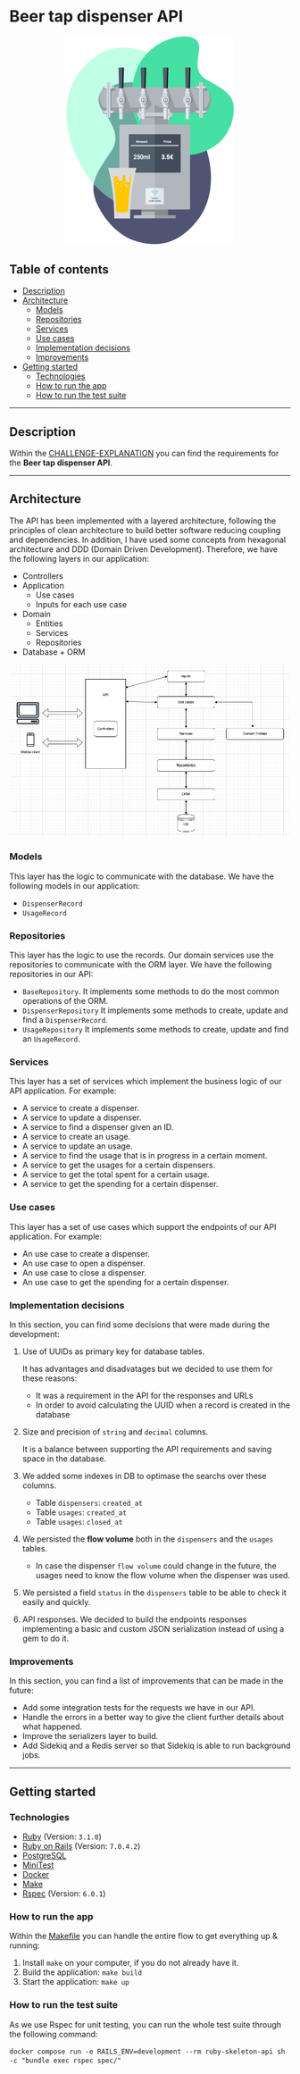 # Beer tap dispenser API

<p align="center">
    <img alt="Tap dispenser" width="300px" src="./.github/assets/dispenser.png" />
</p>

## Table of contents
- [Description](#description)
- [Architecture](#architecture)
  * [Models](#models)
  * [Repositories](#repositories)
  * [Services](#services)
  * [Use cases](#use-cases)
  * [Implementation decisions](#implementation-decisions)
  * [Improvements](#improvements)
- [Getting started](#getting-started)
  * [Technologies](#technologies)
  * [How to run the app](#how-to-run-the-app)
  * [How to run the test suite](#how-to-run-the-test-suite)

---

## Description

Within the [CHALLENGE-EXPLANATION](CHALLENGE-EXPLANATION.md) you can find the requirements for the **Beer tap dispenser API**.

---

## Architecture

The API has been implemented with a layered architecture, following the principles of clean architecture to build better software reducing coupling and dependencies.
In addition, I have used some concepts from hexagonal architecture and DDD (Domain Driven Development).
Therefore, we have the following layers in our application:

- Controllers
- Application
  - Use cases
  - Inputs for each use case
- Domain
  - Entities
  - Services
  - Repositories
- Database + ORM

<p align="center">
  <img alt="Architecture" width="500px" src="./docs/assets/layered_architecture.png" />
</p>

### Models
This layer has the logic to communicate with the database. We have the following models in our application:
- `DispenserRecord`
- `UsageRecord`

### Repositories
This layer has the logic to use the records. Our domain services use the repositories to communicate with the ORM layer. We have the following repositories in our API:
- `BaseRepository`.
  It implements some methods to do the most common operations of the ORM.
- `DispenserRepository`
  It implements some methods to create, update and find a `DispenserRecord`.
- `UsageRepository`
  It implements some methods to create, update and find an `UsageRecord`.

### Services
This layer has a set of services which implement the business logic of our API application. For example:
- A service to create a dispenser.
- A service to update a dispenser.
- A service to find a dispenser given an ID.
- A service to create an usage.
- A service to update an usage.
- A service to find the usage that is in progress in a certain moment.
- A service to get the usages for a certain dispensers.
- A service to get the total spent for a certain usage.
- A service to get the spending for a certain dispenser.

### Use cases
This layer has a set of use cases which support the endpoints of our API application. For example:
- An use case to create a dispenser.
- An use case to open a dispenser.
- An use case to close a dispenser.
- An use case to get the spending for a certain dispenser.

### Implementation decisions
In this section, you can find some decisions that were made during the development:
1. Use of UUIDs as primary key for database tables.

   It has advantages and disadvatages but we decided to use them for these reasons:
    - It was a requirement in the API for the responses and URLs
    - In order to avoid calculating the UUID when a record is created in the database

2. Size and precision of `string` and `decimal` columns.

   It is a balance between supporting the API requirements and saving space in the database.

3. We added some indexes in DB to optimase the searchs over these columns.
   - Table `dispensers`: `created_at`
   - Table `usages`: `created_at`
   - Table `usages`: `closed_at`

4. We persisted the **flow volume** both in the `dispensers` and the `usages` tables.
   - In case the dispenser `flow volume` could change in the future, the usages need to know the flow volume when the dispenser was used.

5. We persisted a field `status` in the `dispensers` table to be able to check it easily and quickly.

6. API responses. We decided to build the endpoints responses implementing a basic and custom JSON serialization instead of using a gem to do it.


### Improvements
In this section, you can find a list of improvements that can be made in the future:
- Add some integration tests for the requests we have in our API.
- Handle the errors in a better way to give the client further details about what happened.
- Improve the serializers layer to build.
- Add Sidekiq and a Redis server so that Sidekiq is able to run background jobs.

---

## Getting started

### Technologies
* [Ruby](https://www.ruby-lang.org/en/) (Version: `3.1.0`)
* [Ruby on Rails](https://rubyonrails.org/) (Version: `7.0.4.2`)
* [PostgreSQL](https://www.postgresql.org/)
* [MiniTest](https://github.com/minitest/minitest)
* [Docker](https://www.docker.com/)
* [Make](https://www.gnu.org/software/make/manual/make.html)
* [Rspec](https://github.com/rspec/rspec-rails) (Version: `6.0.1`)


### How to run the app
Within the [Makefile](Makefile) you can handle the entire flow to get everything up & running:

1. Install `make` on your computer, if you do not already have it.
2. Build the application: `make build`
3. Start the application: `make up`


### How to run the test suite
As we use Rspec for unit testing, you can run the whole test suite through the following command:
```shell
docker compose run -e RAILS_ENV=development --rm ruby-skeleton-api sh -c "bundle exec rspec spec/"
```
